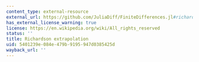```yaml
---
content_type: external-resource
external_url: https://github.com/JuliaDiff/FiniteDifferences.jl#richardson-extrapolation
has_external_license_warning: true
license: https://en.wikipedia.org/wiki/All_rights_reserved
status: ''
title: Richardson extrapolation
uid: 5401239e-084e-479b-9195-947d0385425d
wayback_url: ''
---
```


